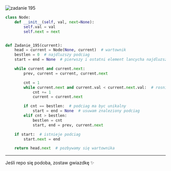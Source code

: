 <picture>
  <source srcset="../../srt/zbior_zadan/195.png" media="(prefers-color-scheme: light)">
  <source srcset="../../srt/zbior_zadan/black_195.png" media="(prefers-color-scheme: dark)">
  <img src="../../srt/zbior_zadan/black_195.png" alt="zadanie 195">
</picture>

```python
class Node:
    def __init__(self, val, next=None):
        self.val = val
        self.next = next


def Zadanie_195(current):
    head = current = Node(None, current)  # wartownik
    bestlen = 0  # najdluzszy podciag
    start = end = None  # pierwszy i ostatni element lancycha najdluzszego podciagu

    while current and current.next:
        prev, current = current, current.next

        cnt = 1
        while current.next and current.val < current.next.val:  # rosnie
            cnt += 1
            current = current.next

        if cnt == bestlen:  # podciag ma byc unikalny
            start = end = None  # usuwam znaleziony podciag
        elif cnt > bestlen:
            bestlen = cnt
            start, end = prev, current.next

    if start:  # istnieje podciag
        start.next = end

    return head.next  # pozbywamy się wartownika
```

---
Jeśli repo się podoba, zostaw gwiazdkę ✨
